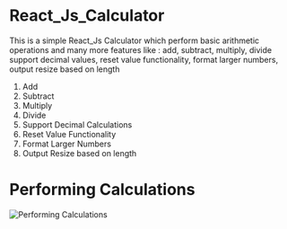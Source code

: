 # React_Js_Calculator
This is a simple React_Js Calculator which perform basic arithmetic operations and many more features like : add, subtract, multiply, divide support decimal values, reset value functionality, format larger numbers, output resize based on length
<ol>
  <li>Add</li>
  <li>Subtract</li>
  <li>Multiply</li>
  <li>Divide</li>
  <li>Support Decimal Calculations</li>
  <li>Reset Value Functionality</li>
  <li>Format Larger Numbers</li>
  <li>Output Resize based on length</li>
</ol>

<h1>Performing Calculations</h1>

![Performing Calculations](https://user-images.githubusercontent.com/81731490/180640218-a4097a58-4c8f-4819-81fb-2dec6929459b.jpeg)
